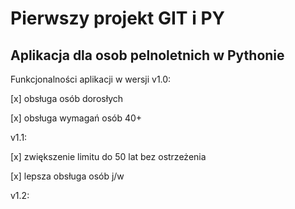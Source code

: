 # Pierwszy projekt GIT i PY

## Aplikacja dla osob pelnoletnich w Pythonie

Funkcjonalności aplikacji w wersji v1.0:

[x] obsługa osób dorosłych

[x] obsługa wymagań osób 40+

v1.1:

[x] zwiększenie limitu do 50 lat bez ostrzeżenia

[x] lepsza obsługa osób j/w

v1.2:
